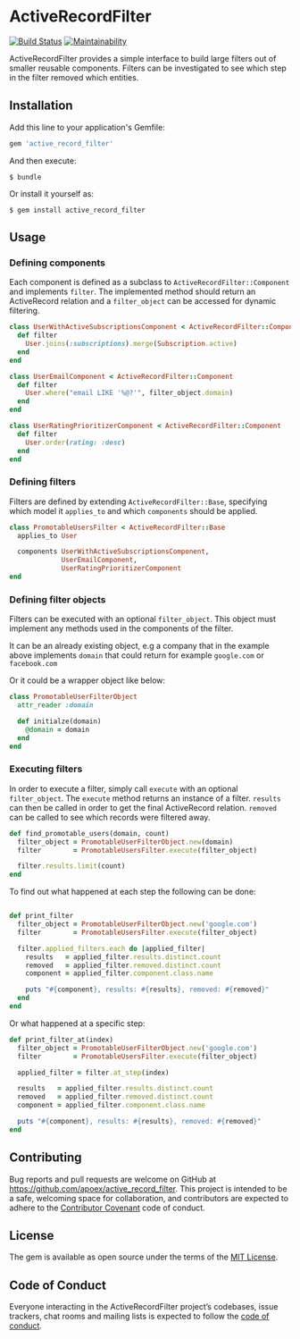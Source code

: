 # ActiveRecordFilter
[![Build Status](https://travis-ci.org/apoex/active_record_filter.svg?branch=master)](https://travis-ci.org/apoex/active_record_filter)
[![Maintainability](https://api.codeclimate.com/v1/badges/c6fbd4d46e4ca10227d3/maintainability)](https://codeclimate.com/github/apoex/active_record_filter/maintainability)

ActiveRecordFilter provides a simple interface to build large filters out
of smaller reusable components. Filters can be investigated to see which
step in the filter removed which entities.

## Installation

Add this line to your application's Gemfile:

```ruby
gem 'active_record_filter'
```

And then execute:

    $ bundle

Or install it yourself as:

    $ gem install active_record_filter

## Usage

### Defining components

Each component is defined as a subclass to `ActiveRecordFilter::Component` and
implements `filter`. The implemented method should return an ActiveRecord
relation and a `filter_object` can be accessed for dynamic filtering.

```ruby
class UserWithActiveSubscriptionsComponent < ActiveRecordFilter::Component
  def filter
    User.joins(:subscriptions).merge(Subscription.active)
  end
end

class UserEmailComponent < ActiveRecordFilter::Component
  def filter
    User.where("email LIKE '%@?'", filter_object.domain)
  end
end

class UserRatingPrioritizerComponent < ActiveRecordFilter::Component
  def filter
    User.order(rating: :desc)
  end
end
```

### Defining filters

Filters are defined by extending `ActiveRecordFilter::Base`, specifying which model
it `applies_to` and which `components` should be applied.

```ruby
class PromotableUsersFilter < ActiveRecordFilter::Base
  applies_to User

  components UserWithActiveSubscriptionsComponent,
             UserEmailComponent,
             UserRatingPrioritizerComponent
end
```

### Defining filter objects

Filters can be executed with an optional `filter_object`.
This object must implement any methods used in the components of the filter.

It can be an already existing object, e.g a company that in the example above
implements `domain` that could return for example `google.com` or `facebook.com`

Or it could be a wrapper object like below:

```ruby
class PromotableUserFilterObject
  attr_reader :domain

  def initialze(domain)
    @domain = domain
  end
end
```

### Executing filters

In order to execute a filter, simply call `execute` with an optional
`filter_object`. The `execute` method returns an instance of a filter.
`results` can then be called in order to get the final ActiveRecord relation.
`removed` can be called to see which records were filtered away.

```ruby
def find_promotable_users(domain, count)
  filter_object = PromotableUserFilterObject.new(domain)
  filter        = PromotableUsersFilter.execute(filter_object)

  filter.results.limit(count)
end
```

To find out what happened at each step the following can be done:

```ruby

def print_filter
  filter_object = PromotableUserFilterObject.new('google.com')
  filter        = PromotableUsersFilter.execute(filter_object)

  filter.applied_filters.each do |applied_filter|
    results   = applied_filter.results.distinct.count
    removed   = applied_filter.removed.distinct.count
    component = applied_filter.component.class.name

    puts "#{component}, results: #{results}, removed: #{removed}"
  end
end
```

Or what happened at a specific step:

```ruby
def print_filter_at(index)
  filter_object = PromotableUserFilterObject.new('google.com')
  filter        = PromotableUsersFilter.execute(filter_object)

  applied_filter = filter.at_step(index)

  results   = applied_filter.results.distinct.count
  removed   = applied_filter.removed.distinct.count
  component = applied_filter.component.class.name

  puts "#{component}, results: #{results}, removed: #{removed}"
end
```

## Contributing

Bug reports and pull requests are welcome on GitHub at https://github.com/apoex/active_record_filter. This project is intended to be a safe, welcoming space for collaboration, and contributors are expected to adhere to the [Contributor Covenant](http://contributor-covenant.org) code of conduct.

## License

The gem is available as open source under the terms of the [MIT License](https://opensource.org/licenses/MIT).

## Code of Conduct

Everyone interacting in the ActiveRecordFilter project’s codebases, issue trackers, chat rooms and mailing lists is expected to follow the [code of conduct](https://github.com/apoex/active_record_filter/blob/master/CODE_OF_CONDUCT.md).
